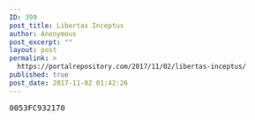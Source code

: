 ```yaml
---
ID: 399
post_title: Libertas Inceptus
author: Anonymous
post_excerpt: ""
layout: post
permalink: >
  https://portalrepository.com/2017/11/02/libertas-inceptus/
published: true
post_date: 2017-11-02 01:42:26
---
```

<pre>0053FC932170</pre>